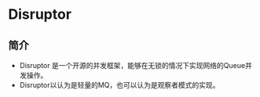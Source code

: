 # Disruptor

## 简介

* Disruptor 是一个开源的并发框架，能够在无锁的情况下实现网络的Queue并发操作。
* Disruptor以认为是轻量的MQ，也可以认为是观察者模式的实现。
